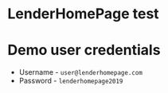 # LenderHomePage test

# Demo user credentials
- Username - `user@lenderhomepage.com`
- Password - `lenderhomepage2019`